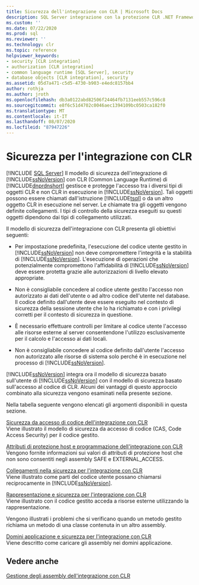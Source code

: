 ```yaml
---
title: Sicurezza dell'integrazione con CLR | Microsoft Docs
description: SQL Server integrazione con la protezione CLR .NET Framework gestisce l'accesso tra gli oggetti. I controlli di sicurezza eseguiti sugli oggetti dipendono dalle chiamate interattive.
ms.custom: ''
ms.date: 07/22/2020
ms.prod: sql
ms.reviewer: ''
ms.technology: clr
ms.topic: reference
helpviewer_keywords:
- security [CLR integration]
- authorization [CLR integration]
- common language runtime [SQL Server], security
- database objects [CLR integration], security
ms.assetid: 05d7a471-c5d5-4730-b903-e4edc8157bb4
author: rothja
ms.author: jroth
ms.openlocfilehash: db3a0122abd82506f24464fb7131eeb557c596c8
ms.sourcegitcommit: e8f6c51d4702c0046aec1394109bc0503ca182f0
ms.translationtype: MT
ms.contentlocale: it-IT
ms.lasthandoff: 08/07/2020
ms.locfileid: "87947226"
---
```

# <a name="clr-integration-security"></a>Sicurezza per l'integrazione con CLR

[!INCLUDE [SQL Server](../../../includes/applies-to-version/sqlserver.md)]
  Il modello di sicurezza dell'integrazione di [!INCLUDE[ssNoVersion](../../../includes/ssnoversion-md.md)] con CLR (Common Language Runtime) di [!INCLUDE[dnprdnshort](../../../includes/dnprdnshort-md.md)] gestisce e protegge l'accesso tra i diversi tipi di oggetti CLR e non CLR in esecuzione in [!INCLUDE[ssNoVersion](../../../includes/ssnoversion-md.md)]. Tali oggetti possono essere chiamati dall'istruzione [!INCLUDE[tsql](../../../includes/tsql-md.md)] o da un altro oggetto CLR in esecuzione nel server. Le chiamate tra gli oggetti vengono definite collegamenti. I tipi di controllo della sicurezza eseguiti su questi oggetti dipendono dai tipi di collegamento utilizzati.  
  
 Il modello di sicurezza dell'integrazione con CLR presenta gli obiettivi seguenti:  
  
-   Per impostazione predefinita, l'esecuzione del codice utente gestito in [!INCLUDE[ssNoVersion](../../../includes/ssnoversion-md.md)] non deve compromettere l'integrità e la stabilità di [!INCLUDE[ssNoVersion](../../../includes/ssnoversion-md.md)]. L'esecuzione di operazioni che potenzialmente compromettono l'affidabilità di [!INCLUDE[ssNoVersion](../../../includes/ssnoversion-md.md)] deve essere protetta grazie alle autorizzazioni di livello elevato appropriate.  
  
-   Non è consigliabile concedere al codice utente gestito l'accesso non autorizzato ai dati dell'utente o ad altro codice dell'utente nel database. Il codice definito dall'utente deve essere eseguito nel contesto di sicurezza della sessione utente che lo ha richiamato e con i privilegi corretti per il contesto di sicurezza in questione.  
  
-   È necessario effettuare controlli per limitare al codice utente l'accesso alle risorse esterne al server consentendone l'utilizzo esclusivamente per il calcolo e l'accesso ai dati locali.  
  
-   Non è consigliabile concedere al codice definito dall'utente l'accesso non autorizzato alle risorse di sistema solo perché è in esecuzione nel processo di [!INCLUDE[ssNoVersion](../../../includes/ssnoversion-md.md)].  
  
 [!INCLUDE[ssNoVersion](../../../includes/ssnoversion-md.md)] integra ora il modello di sicurezza basato sull'utente di [!INCLUDE[ssNoVersion](../../../includes/ssnoversion-md.md)] con il modello di sicurezza basato sull'accesso al codice di CLR. Alcuni dei vantaggi di questo approccio combinato alla sicurezza vengono esaminati nella presente sezione.  
  
 Nella tabella seguente vengono elencati gli argomenti disponibili in questa sezione.  
  
 [Sicurezza da accesso di codice dell'integrazione con CLR](../../../relational-databases/clr-integration/security/clr-integration-code-access-security.md)  
 Viene illustrato il modello di sicurezza da accesso di codice (CAS, Code Access Security) per il codice gestito.  
  
 [Attributi di protezione host e programmazione dell'integrazione con CLR](../../../relational-databases/clr-integration-security-host-protection-attributes/host-protection-attributes-and-clr-integration-programming.md)  
 Vengono fornite informazioni sui valori di attributi di protezione host che non sono consentiti negli assembly SAFE e EXTERNAL_ACCESS.  
  
 [Collegamenti nella sicurezza per l'integrazione con CLR](https://msdn.microsoft.com/library/168efd01-d12e-4bdf-a1b3-0b5c76474eaf)  
 Viene illustrato come parti del codice utente possano chiamarsi reciprocamente in [!INCLUDE[ssNoVersion](../../../includes/ssnoversion-md.md)].  
  
 [Rappresentazione e sicurezza per l'integrazione con CLR](https://msdn.microsoft.com/library/1495a7af-2248-4cee-afdb-9269fb3a7774)  
 Viene illustrato con il codice gestito acceda a risorse esterne utilizzando la rappresentazione.  
  
 Vengono illustrati i problemi che si verificano quando un metodo gestito richiama un metodo di una classe contenuta in un altro assembly.  
  
 [Domini applicazione e sicurezza per l'integrazione con CLR](/previous-versions/sql/2014/database-engine/dev-guide/allowing-partially-trusted-callers?view=sql-server-2014)  
 Viene descritto come caricare gli assembly nei domini applicazione.  
  
## <a name="see-also"></a>Vedere anche  
 [Gestione degli assembly dell'integrazione con CLR](../../../relational-databases/clr-integration/assemblies/managing-clr-integration-assemblies.md)  
  
  
